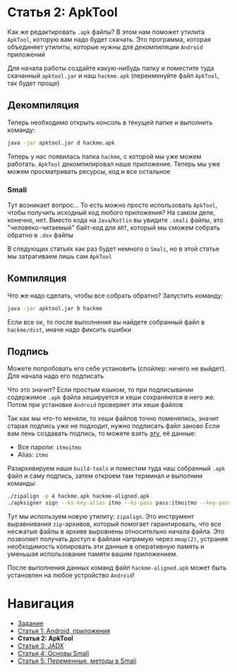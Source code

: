 # Статья 2: ApkTool

Как же редактировать `.apk` файлы? В этом нам поможет утилита `ApkTool`, которую вам надо будет скачать. Это программа, которая объединяет утилиты, которые нужны для декомпиляции `Android` приложений

Для начала работы создайте какую-нибудь папку и поместите туда скачанный `apktool.jar` и наш `hackme.apk` (переименуйте файл `ApkTool`, так будет проще)

## Декомпиляция

Теперь необходимо открыть консоль в текущей папке и выполнить команду:
```bash
java -jar apktool.jar d hackme.apk
```

Теперь у нас появилась папка `hackme`, с которой мы уже можем работать. `ApkTool` декомпилировал наше приложение. Теперь мы уже можем просматривать ресурсы, код и все остальное

### Smali

Тут возникает вопрос... То есть можно просто использовать `ApkTool`, чтобы получить исходный код любого приложения?
На самом деле, конечно, нет. Вместо кода на `Java`/`Kotlin` вы увидите `.smali` файлы, это "человеко-читаемый" байт-код для `ART`, который мы сможем собрать обратно в `.dex` файлы

В следующих статьях как раз будет немного о `Smali`, но в этой статье мы затрагиваем лишь сам `ApkTool`

## Компиляция

Что же надо сделать, чтобы все собрать обратно? Запустить команду:
```bash
java -jar apktool.jar b hackme
```

Если все ок, то после выполнения вы найдете собранный файл в `hackme/dist`, иначе надо фиксить ошибки

## Подпись

Можете попробовать его себе установить (спойлер: ничего не выйдет). Для начала надо его подписать

Что это значит?
Если простым языком, то при подписывании содержимое `.apk` файла хешируется и хеши сохраняются в него же. Потом при установке `Android` проверяет эти хеши файлов

Так как мы что-то меняли, то хеши файлов точно поменялись, значит старая подпись уже не подходит, нужно подписать файл заново
Если вам лень создавать подпись, то можете взять [эту](../assets/key.jks), её данные:
- Все пароли: `itmoitmo`
- Alias: `itmo`

Разархивируем наши `build-tools` и поместим туда наш собранный `.apk` файл и саму подпись, затем откроем там терминал и выполним команды:
```bash
./zipalign -p 4 hackme.apk hackme-aligned.apk
./apksigner sign --ks-key-alias itmo --ks-pass pass:itmoitmo --key-pass pass:itmoitmo --ks key.jks hackme-aligned.apk
```

Тут мы используем новую утилиту: `zipalign`. Это инструмент выравнивания `zip`-архивов, который помогает гарантировать, что все несжатые файлы в архиве выровнены относительно начала файла. Это позволяет получать доступ к файлам напрямую через `mmap(2)`, устраняя необходимость копировать эти данные в оперативную память и уменьшая использование памяти вашим приложением.

После выполнения данных команд файл `hackme-aligned.apk` может быть установлен на любое устройство `Android`!

# Навигация

- [Задание](../README.md)
- [Статья 1: Android, приложения](./APPS.md)
- **Статья 2: ApkTool**
- [Статья 3: JADX](./JADX.md)
- [Статья 4: Основы Smali](./SMALI-BASIC.md)
- [Статья 5: Переменные, методы в Smali](./SMALI-VARS-METHODS.md)